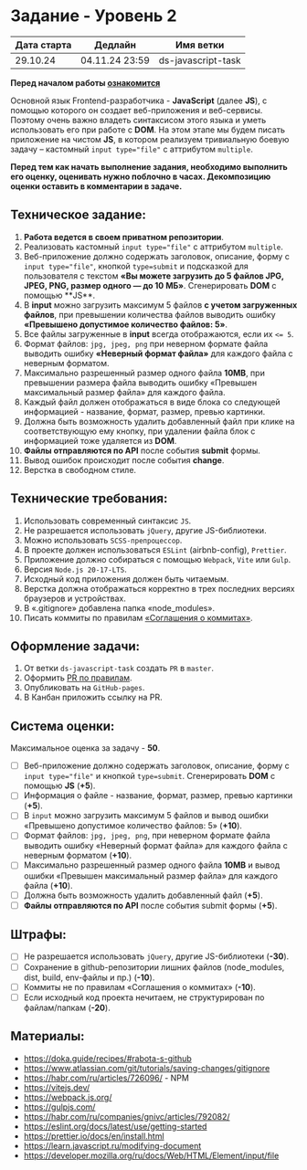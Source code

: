 # Задание - Уровень 2

| Дата старта | Дедлайн        | Имя ветки          |
| ----------- | -------------- | ------------------ |
| 29.10.24    | 04.11.24 23:59 | ds-javascript-task |

**Перед началом работы [ознакомится](https://github.com/digitalSector47/traineeship-tasks/blob/master/base-rules.md)**

Основной язык Frontend-разработчика - **JavaScript** (далее **JS**), с помощью которого он создает веб-приложения и веб-сервисы.
Поэтому очень важно владеть синтаксисом этого языка и уметь использовать его при работе с **DOM**.
На этом этапе мы будем писать приложение на чистом **JS**, в котором реализуем тривиальную боевую задачу – кастомный `input type="file"` с аттрибутом `multiple`.

**Перед тем как начать выполнение задания, необходимо выполнить его оценку, оценивать нужно поблочно в&nbsp;часах. Декомпозицию оценки оставить в комментарии в задаче.**

## Техническое задание:

1. **Работа ведется в своем приватном репозитории**.
2. Реализовать кастомный `input type="file"` с аттрибутом `multiple`.
3. Веб-приложение должно содержать заголовок, описание, форму с `input type="file"`, кнопкой `type=submit` и подсказкой для пользователя с текстом **«Вы можете загрузить до 5 файлов JPG, JPEG, PNG, размер одного — до 10 МБ»**. Сгенерировать **DOM** с помощью \*\*JS\*\*.
4. В **input** можно загрузить максимум 5 файлов **с учетом загруженных файлов**, при превышении количества файлов выводить ошибку **«Превышено допустимое количество файлов: 5»**.
5. Все файлы загруженные в **input** всегда отображаются, если их `<= 5`.
6. Формат файлов: `jpg, jpeg, png` при неверном формате файла выводить ошибку **«Неверный формат файла»** для каждого файла с неверным форматом.
7. Максимально разрешенный размер одного файла **10MB**, при превышении размера файла выводить ошибку «Превышен максимальный размер файла» для каждого файла.
8. Каждый файл должен отображаться в виде блока со следующей информацией - название, формат, размер, превью картинки.
9. Должна быть возможность удалить добавленный файл при клике на соответствующую ему кнопку, при удалении файла блок с информацией тоже удаляется из **DOM**.
10. **Файлы отправляются по API** после события **submit** формы.
11. Вывод ошибок происходит после события **change**.
12. Верстка в свободном стиле.

## Технические требования:

1. Использовать современный синтаксис `JS`.
2. Не разрешается использовать `jQuery`, другие JS-библиотеки.
3. Можно использовать `SCSS-препроцессор`.
4. В проекте должен использоваться `ESLint` (airbnb-config), `Prettier`.
5. Приложение должно собираться с помощью `Webpack`, `Vite` или `Gulp`.
6. Версия `Node.js 20-17-LTS`.
7. Исходный код приложения должен быть читаемым.
8. Верстка должна отображаться корректно в трех последних версиях браузеров и устройствах.
9. В «.gitignore» добавлена папка «node_modules».
10. Писать коммиты по правилам [«Соглашения о коммитах»](https://www.conventionalcommits.org/en/v1.0.0/).

## Оформление задачи:

1. От ветки `ds-javascript-task` создать `PR` в `master`.
2. Оформить [PR по правилам](https://github.com/digitalSector47/traineeship-tasks/blob/master/pull-request-rules.md).
3. Опубликовать на `GitHub-pages`.
4. В Канбан приложить ссылку на PR.

## Система оценки:

Максимальное оценка за задачу - **50**.

- [ ] Веб-приложение должно содержать заголовок, описание, форму с `input type="file"` и кнопкой `type=submit`. Сгенерировать **DOM** с помощью **JS** (**+5**).
- [ ] Информация о файле - название, формат, размер, превью картинки (**+5**).
- [ ] В `input` можно загрузить максимум 5 файлов и вывод ошибки «Превышено допустимое количество файлов: 5» (**+10**).
- [ ] Формат файлов: `jpg, jpeg, png`, при неверном формате файла выводить ошибку «Неверный формат файла» для каждого файла с неверным форматом (**+10**).
- [ ] Максимально разрешенный размер одного файла **10MB** и вывод ошибки «Превышен максимальный размер файла» для каждого файла (**+10**).
- [ ] Должна быть возможность удалить добавленный файл (**+5**).
- [ ] **Файлы отправляются по API** после события submit формы (**+5**).

## Штрафы:

- [ ] Не разрешается использовать `jQuery`, другие JS-библиотеки (**-30**).
- [ ] Сохранение в github-репозитории лишних файлов (node_modules, dist, build, env-файлы и пр.) (**-10**).
- [ ] Коммиты не по правилам «Соглашения о коммитах» (**-10**).
- [ ] Если исходный код проекта нечитаем, не структурирован по файлам/папкам (**-20**).

## Материалы:

- https://doka.guide/recipes/#rabota-s-github
- https://www.atlassian.com/git/tutorials/saving-changes/gitignore
- https://habr.com/ru/articles/726096/ - NPM
- https://vitejs.dev/
- https://webpack.js.org/
- https://gulpjs.com/
- https://habr.com/ru/companies/gnivc/articles/792082/
- https://eslint.org/docs/latest/use/getting-started
- https://prettier.io/docs/en/install.html
- https://learn.javascript.ru/modifying-document
- https://developer.mozilla.org/ru/docs/Web/HTML/Element/input/file
